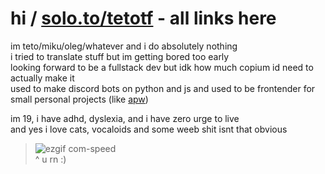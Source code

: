 # hi / [solo.to/tetotf](https://solo.to/tetotf) - all links here
im teto/miku/oleg/whatever and i do absolutely nothing<br>
i tried to translate stuff but im getting bored too early<br>
looking forward to be a fullstack dev but idk how much copium id need to actually make it<br>
used to make discord bots on python and js and used to be frontender for small personal projects (like [apw](https://github.com/tetotf/apw))

im 19, i have adhd, dyslexia, and i have zero urge to live<br>
and yes i love cats, vocaloids and some weeb shit isnt that obvious

>![ezgif com-speed](https://github.com/user-attachments/assets/62fe8c07-8557-4e2b-8737-5cd818daca6e)<br>
>^ u rn :)
